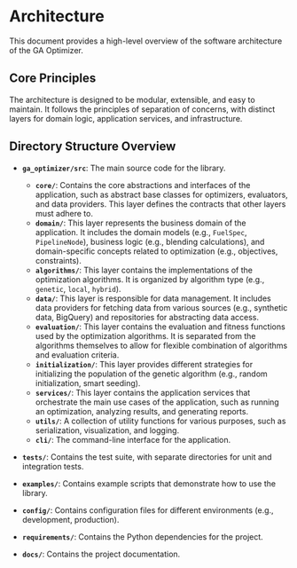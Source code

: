 # Architecture

This document provides a high-level overview of the software architecture of the GA Optimizer.

## Core Principles

The architecture is designed to be modular, extensible, and easy to maintain. It follows the principles of separation of concerns, with distinct layers for domain logic, application services, and infrastructure.

## Directory Structure Overview

-   **`ga_optimizer/src`**: The main source code for the library.
    -   **`core/`**: Contains the core abstractions and interfaces of the application, such as abstract base classes for optimizers, evaluators, and data providers. This layer defines the contracts that other layers must adhere to.
    -   **`domain/`**: This layer represents the business domain of the application. It includes the domain models (e.g., `FuelSpec`, `PipelineNode`), business logic (e.g., blending calculations), and domain-specific concepts related to optimization (e.g., objectives, constraints).
    -   **`algorithms/`**: This layer contains the implementations of the optimization algorithms. It is organized by algorithm type (e.g., `genetic`, `local`, `hybrid`).
    -   **`data/`**: This layer is responsible for data management. It includes data providers for fetching data from various sources (e.g., synthetic data, BigQuery) and repositories for abstracting data access.
    -   **`evaluation/`**: This layer contains the evaluation and fitness functions used by the optimization algorithms. It is separated from the algorithms themselves to allow for flexible combination of algorithms and evaluation criteria.
    -   **`initialization/`**: This layer provides different strategies for initializing the population of the genetic algorithm (e.g., random initialization, smart seeding).
    -   **`services/`**: This layer contains the application services that orchestrate the main use cases of the application, such as running an optimization, analyzing results, and generating reports.
    -   **`utils/`**: A collection of utility functions for various purposes, such as serialization, visualization, and logging.
    -   **`cli/`**: The command-line interface for the application.

-   **`tests/`**: Contains the test suite, with separate directories for unit and integration tests.
-   **`examples/`**: Contains example scripts that demonstrate how to use the library.
-   **`config/`**: Contains configuration files for different environments (e.g., development, production).
-   **`requirements/`**: Contains the Python dependencies for the project.
-   **`docs/`**: Contains the project documentation.
